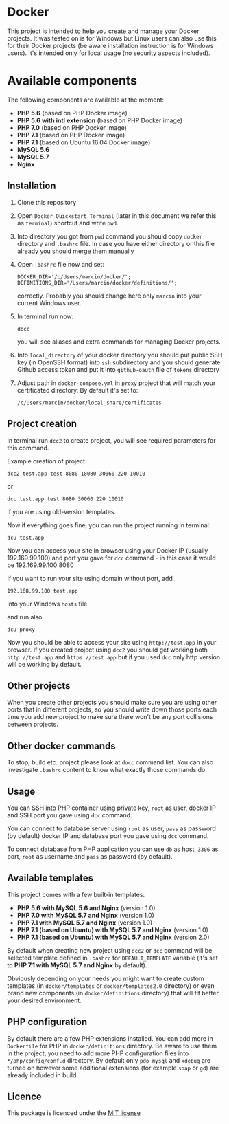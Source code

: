 # Docker
This project is intended to help you create and manage your Docker projects. It was tested on is for Windows but Linux users can also use this for their Docker projects (be aware installation instruction is for Windows users). It's intended only for local usage (no security aspects included).
 
# Available components
 
The following components are available at the moment:
- **PHP 5.6** (based on PHP Docker image)
- **PHP 5.6 with intl extension** (based on PHP Docker image)
- **PHP 7.0** (based on PHP Docker image)
- **PHP 7.1** (based on PHP Docker image)
- **PHP 7.1** (based on Ubuntu 16.04 Docker image)
- **MySQL 5.6**
- **MySQL 5.7**
- **Nginx**

## Installation

1. Clone this repository

2. Open `Docker Quickstart Terminal` (later in this document we refer this as `terminal`) shortcut and write `pwd`.

3. Into directory you got from `pwd` command you should copy `docker` directory and `.bashrc` file. In case you have either directory or this file already you should merge them manually

4. Open `.bashrc` file now and set:

   ```
   DOCKER_DIR='/c/Users/marcin/docker/';
   DEFINITIONS_DIR='/Users/marcin/docker/definitions/';
   ```
   
   correctly. Probably you should change here only `marcin` into your current Windows user.
   
5. In terminal run now:

   ```
   docc
   ```
   
   you will see aliases and extra commands for managing Docker projects.
   
6. Into `local_directory` of your docker directory you should put public SSH key (in OpenSSH format) into `ssh` subdirectory and you should generate Github access token and put it into `github-oauth` file of `tokens` directory

7. Adjust path in `docker-compose.yml` in `proxy` project that will match your certificated directory. By default it's set to:

   ```
   /c/Users/marcin/docker/local_share/certificates
   ```

## Project creation

In terminal run `dcc2` to create project, you will see required parameters for this command.

Example creation of project:

```
dcc2 test.app test 8080 18080 30060 220 10010
```

or 

```
dcc test.app test 8080 30060 220 10010
```

if you are using old-version templates.

Now if everything goes fine, you can run the project running in terminal:

```
dcu test.app
```

Now you can access your site in browser using your Docker IP (usually 192.169.99.100) and port you gave for `dcc` command - in this case it would be 192.169.99.100:8080

If you want to run your site using domain without port, add 

```
192.168.99.100 test.app
```
    
into your Windows `hosts` file
    
and run also

```
dcu proxy
```

Now you should be able to access your site using `http://test.app` in your browser. If you created project using `dcc2` you should get working both `http://test.app` and `https://test.app` but if you used `dcc` only http version will be working by default.

## Other projects

When you create other projects you should make sure you are using other ports that in different projects, so you should write down those ports each time you add new project to make sure there won't be any port collisions between projects.

## Other docker commands

To stop, build etc. project please look at `docc` command list. You can also investigate `.bashrc` content to know what exactly those commands do. 

## Usage

You can SSH into PHP container using private key, `root` as user, docker IP and SSH port you gave using `dcc` command.

You can connect to database server using `root` as user, `pass` as password (by default) docker IP and database port you gave using `dcc` command.

To connect database from PHP application you can use `db` as host, `3306` as port, `root` as username and `pass` as password (by default).

## Available templates

This project comes with a few built-in templates:

- **PHP 5.6 with MySQL 5.6 and Nginx** (version 1.0)
- **PHP 7.0 with MySQL 5.7 and Nginx** (version 1.0)
- **PHP 7.1 with MySQL 5.7 and Nginx** (version 1.0)
- **PHP 7.1 (based on Ubuntu) with MySQL 5.7 and Nginx** (version 1.0)
- **PHP 7.1 (based on Ubuntu) with MySQL 5.7 and Nginx** (version 2.0)


By default when creating new project using `dcc2` or `dcc` command will be selected template defined in `.bashrc` for `DEFAULT_TEMPLATE` variable (it's set to **PHP 7.1 with MySQL 5.7 and Nginx** by default).

Obviously depending on your needs you might want to create custom templates (in `docker/templates` or `docker/templates2.0` directory) or even brand new components (in `docker/definitions` directory) that will fit better your desired environment.

## PHP configuration

By default there are a few PHP extensions installed. You can add more in `Dockerfile` for PHP in `docker/definitions` directory. Be aware to use them in the project, you need to add more PHP configuration files into `*/php/config/conf.d` directory. By default only `pdo_mysql` and `xdebug` are turned on however some additional extensions (for example `soap` or `gd`) are already included in build.  

## Licence

This package is licenced under the [MIT license](http://opensource.org/licenses/MIT)
